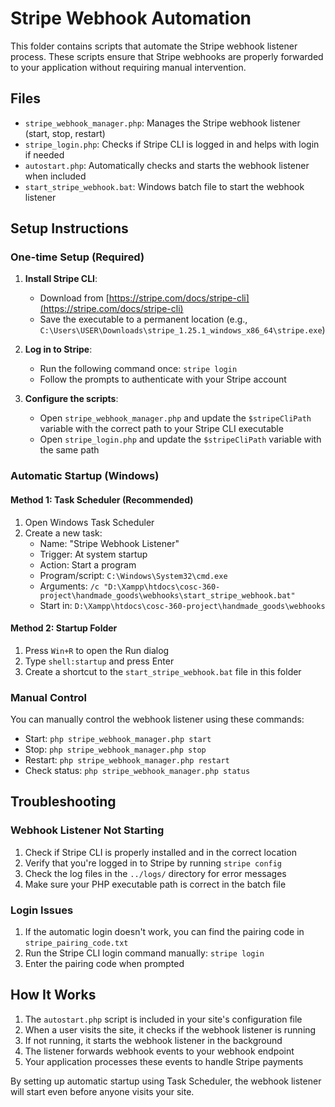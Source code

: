 # Stripe Webhook Automation

This folder contains scripts that automate the Stripe webhook listener process. These scripts ensure that Stripe webhooks are properly forwarded to your application without requiring manual intervention.

## Files

- `stripe_webhook_manager.php`: Manages the Stripe webhook listener (start, stop, restart)
- `stripe_login.php`: Checks if Stripe CLI is logged in and helps with login if needed
- `autostart.php`: Automatically checks and starts the webhook listener when included
- `start_stripe_webhook.bat`: Windows batch file to start the webhook listener

## Setup Instructions

### One-time Setup (Required)

1. **Install Stripe CLI**: 
   - Download from [https://stripe.com/docs/stripe-cli](https://stripe.com/docs/stripe-cli)
   - Save the executable to a permanent location (e.g., `C:\Users\USER\Downloads\stripe_1.25.1_windows_x86_64\stripe.exe`)

2. **Log in to Stripe**:
   - Run the following command once: `stripe login`
   - Follow the prompts to authenticate with your Stripe account

3. **Configure the scripts**:
   - Open `stripe_webhook_manager.php` and update the `$stripeCliPath` variable with the correct path to your Stripe CLI executable
   - Open `stripe_login.php` and update the `$stripeCliPath` variable with the same path

### Automatic Startup (Windows)

#### Method 1: Task Scheduler (Recommended)

1. Open Windows Task Scheduler
2. Create a new task:
   - Name: "Stripe Webhook Listener"
   - Trigger: At system startup
   - Action: Start a program
   - Program/script: `C:\Windows\System32\cmd.exe`
   - Arguments: `/c "D:\Xampp\htdocs\cosc-360-project\handmade_goods\webhooks\start_stripe_webhook.bat"`
   - Start in: `D:\Xampp\htdocs\cosc-360-project\handmade_goods\webhooks`

#### Method 2: Startup Folder

1. Press `Win+R` to open the Run dialog
2. Type `shell:startup` and press Enter
3. Create a shortcut to the `start_stripe_webhook.bat` file in this folder

### Manual Control

You can manually control the webhook listener using these commands:

- Start: `php stripe_webhook_manager.php start`
- Stop: `php stripe_webhook_manager.php stop`
- Restart: `php stripe_webhook_manager.php restart`
- Check status: `php stripe_webhook_manager.php status`

## Troubleshooting

### Webhook Listener Not Starting

1. Check if Stripe CLI is properly installed and in the correct location
2. Verify that you're logged in to Stripe by running `stripe config`
3. Check the log files in the `../logs/` directory for error messages
4. Make sure your PHP executable path is correct in the batch file

### Login Issues

1. If the automatic login doesn't work, you can find the pairing code in `stripe_pairing_code.txt`
2. Run the Stripe CLI login command manually: `stripe login`
3. Enter the pairing code when prompted

## How It Works

1. The `autostart.php` script is included in your site's configuration file
2. When a user visits the site, it checks if the webhook listener is running
3. If not running, it starts the webhook listener in the background
4. The listener forwards webhook events to your webhook endpoint
5. Your application processes these events to handle Stripe payments

By setting up automatic startup using Task Scheduler, the webhook listener will start even before anyone visits your site. 